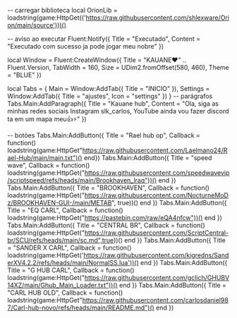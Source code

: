 -- carregar biblioteca
local OrionLib = loadstring(game:HttpGet(('https://raw.githubusercontent.com/shlexware/Orion/main/source')))()

-- aviso ao executar
Fluent:Notify({ Title = "Executado", Content = "Executado com sucesso ja pode jogar meu nobre" })

local Window = Fluent:CreateWindow({
    Title = "KAUANE♥️" .. Fluent.Version,
    TabWidth = 160, Size = UDim2.fromOffset(580, 460), Theme = "BLUE"
})

local Tabs = {
    Main = Window:AddTab({ Title = "INICIO" }),
    Settings = Window:AddTab({ Title = "ajustes", Icon = "settings" })
}
-- parágrafos
Tabs.Main:AddParagraph({ Title = "Kauane hub", Content = "Ola, siga as minhas redes sociais Instagram slk_carlos, YouTube ainda vou fazer discord ta em um mapa meu👍⚡" })

-- botões
Tabs.Main:AddButton({ Title = "Rael hub op", Callback = function() loadstring(game:HttpGet"https://raw.githubusercontent.com/Laelmano24/Rael-Hub/main/main.txt")() end})
Tabs.Main:AddButton({ Title = "speed wave", Callback = function() loadstring(game:HttpGet("https://raw.githubusercontent.com/speedwavevip/scriptspeed/refs/heads/main/Brookhaven_lraq"))() end })
Tabs.Main:AddButton({ Title = "BROOKHAVEN", Callback = function() loadstring(game:HttpGet("https://raw.githubusercontent.com/NocturneMoDz/BROOKHAVEN-GUI-/main/METAB", true))() end })
Tabs.Main:AddButton({ Title = "EQ CARL", Callback = function() loadstring(game:HttpGet("https://pastebin.com/raw/eQA4nfcw"))() end })
Tabs.Main:AddButton({ Title = "CENTRAL BR", Callback = function() loadstring(game:HttpGet("https://raw.githubusercontent.com/ScriptCentral-br/SCU/refs/heads/main/sc.md",true))() end })
Tabs.Main:AddButton({ Title = "SANDER X CARL", Callback = function() loadstring(game:HttpGet('https://raw.githubusercontent.com/kigredns/SanderXV4.2.2/refs/heads/main/NormalSS.lua'))() end })
Tabs.Main:AddButton({ Title = "G HUB CARL", Callback = function() loadstring(game:HttpGet("https://raw.githubusercontent.com/gclich/GHUBV14XZ/main/Ghub_Main_Loader.txt"))() end })
Tabs.Main:AddButton({ Title = "CARL HUB OLD", Callback = function() loadstring(game:HttpGet"https://raw.githubusercontent.com/carlosdaniel987/Carl-hub-novo/refs/heads/main/README.md")() end })
